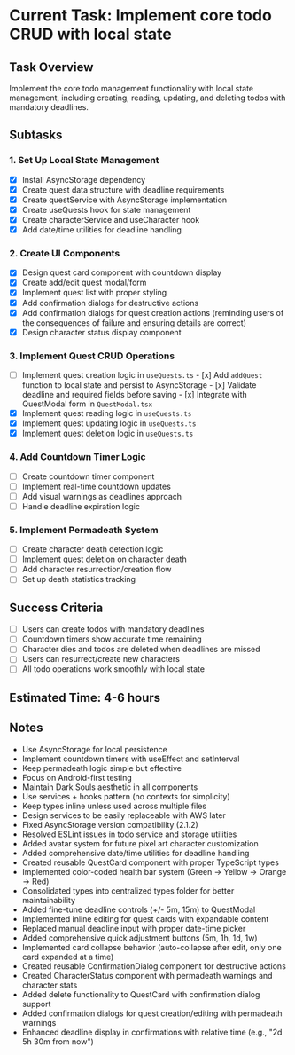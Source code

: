 # Current Task: Implement core todo CRUD with local state

## Task Overview

Implement the core todo management functionality with local state management, including creating, reading, updating, and deleting todos with mandatory deadlines.

## Subtasks

### 1. Set Up Local State Management

- [x] Install AsyncStorage dependency
- [x] Create quest data structure with deadline requirements
- [x] Create questService with AsyncStorage implementation
- [x] Create useQuests hook for state management
- [x] Create characterService and useCharacter hook
- [x] Add date/time utilities for deadline handling

### 2. Create UI Components

- [x] Design quest card component with countdown display
- [x] Create add/edit quest modal/form
- [x] Implement quest list with proper styling
- [x] Add confirmation dialogs for destructive actions
- [x] Add confirmation dialogs for quest creation actions (reminding users of the consequences of failure and ensuring details are correct)
- [x] Design character status display component

### 3. Implement Quest CRUD Operations
- [ ] Implement quest creation logic in `useQuests.ts`
      - [x] Add `addQuest` function to local state and persist to AsyncStorage
      - [x] Validate deadline and required fields before saving
      - [x] Integrate with QuestModal form in `QuestModal.tsx`
- [x] Implement quest reading logic in `useQuests.ts`
- [x] Implement quest updating logic in `useQuests.ts`
- [x] Implement quest deletion logic in `useQuests.ts`

### 4. Add Countdown Timer Logic

- [ ] Create countdown timer component
- [ ] Implement real-time countdown updates
- [ ] Add visual warnings as deadlines approach
- [ ] Handle deadline expiration logic

### 5. Implement Permadeath System

- [ ] Create character death detection logic
- [ ] Implement quest deletion on character death
- [ ] Add character resurrection/creation flow
- [ ] Set up death statistics tracking

## Success Criteria

- [ ] Users can create todos with mandatory deadlines
- [ ] Countdown timers show accurate time remaining
- [ ] Character dies and todos are deleted when deadlines are missed
- [ ] Users can resurrect/create new characters
- [ ] All todo operations work smoothly with local state

## Estimated Time: 4-6 hours

## Notes

- Use AsyncStorage for local persistence
- Implement countdown timers with useEffect and setInterval
- Keep permadeath logic simple but effective
- Focus on Android-first testing
- Maintain Dark Souls aesthetic in all components
- Use services + hooks pattern (no contexts for simplicity)
- Keep types inline unless used across multiple files
- Design services to be easily replaceable with AWS later
- Fixed AsyncStorage version compatibility (2.1.2)
- Resolved ESLint issues in todo service and storage utilities
- Added avatar system for future pixel art character customization
- Added comprehensive date/time utilities for deadline handling
- Created reusable QuestCard component with proper TypeScript types
- Implemented color-coded health bar system (Green → Yellow → Orange → Red)
- Consolidated types into centralized types folder for better maintainability
- Added fine-tune deadline controls (+/- 5m, 15m) to QuestModal
- Implemented inline editing for quest cards with expandable content
- Replaced manual deadline input with proper date-time picker
- Added comprehensive quick adjustment buttons (5m, 1h, 1d, 1w)
- Implemented card collapse behavior (auto-collapse after edit, only one card expanded at a time)
- Created reusable ConfirmationDialog component for destructive actions
- Created CharacterStatus component with permadeath warnings and character stats
- Added delete functionality to QuestCard with confirmation dialog support
- Added confirmation dialogs for quest creation/editing with permadeath warnings
- Enhanced deadline display in confirmations with relative time (e.g., "2d 5h 30m from now")
